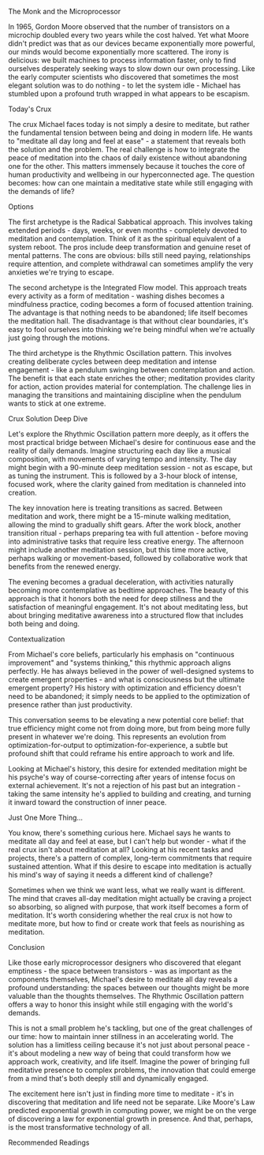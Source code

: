 The Monk and the Microprocessor

In 1965, Gordon Moore observed that the number of transistors on a microchip doubled every two years while the cost halved. Yet what Moore didn't predict was that as our devices became exponentially more powerful, our minds would become exponentially more scattered. The irony is delicious: we built machines to process information faster, only to find ourselves desperately seeking ways to slow down our own processing. Like the early computer scientists who discovered that sometimes the most elegant solution was to do nothing - to let the system idle - Michael has stumbled upon a profound truth wrapped in what appears to be escapism.

Today's Crux

The crux Michael faces today is not simply a desire to meditate, but rather the fundamental tension between being and doing in modern life. He wants to "meditate all day long and feel at ease" - a statement that reveals both the solution and the problem. The real challenge is how to integrate the peace of meditation into the chaos of daily existence without abandoning one for the other. This matters immensely because it touches the core of human productivity and wellbeing in our hyperconnected age. The question becomes: how can one maintain a meditative state while still engaging with the demands of life?

Options

The first archetype is the Radical Sabbatical approach. This involves taking extended periods - days, weeks, or even months - completely devoted to meditation and contemplation. Think of it as the spiritual equivalent of a system reboot. The pros include deep transformation and genuine reset of mental patterns. The cons are obvious: bills still need paying, relationships require attention, and complete withdrawal can sometimes amplify the very anxieties we're trying to escape.

The second archetype is the Integrated Flow model. This approach treats every activity as a form of meditation - washing dishes becomes a mindfulness practice, coding becomes a form of focused attention training. The advantage is that nothing needs to be abandoned; life itself becomes the meditation hall. The disadvantage is that without clear boundaries, it's easy to fool ourselves into thinking we're being mindful when we're actually just going through the motions.

The third archetype is the Rhythmic Oscillation pattern. This involves creating deliberate cycles between deep meditation and intense engagement - like a pendulum swinging between contemplation and action. The benefit is that each state enriches the other; meditation provides clarity for action, action provides material for contemplation. The challenge lies in managing the transitions and maintaining discipline when the pendulum wants to stick at one extreme.

Crux Solution Deep Dive

Let's explore the Rhythmic Oscillation pattern more deeply, as it offers the most practical bridge between Michael's desire for continuous ease and the reality of daily demands. Imagine structuring each day like a musical composition, with movements of varying tempo and intensity. The day might begin with a 90-minute deep meditation session - not as escape, but as tuning the instrument. This is followed by a 3-hour block of intense, focused work, where the clarity gained from meditation is channeled into creation.

The key innovation here is treating transitions as sacred. Between meditation and work, there might be a 15-minute walking meditation, allowing the mind to gradually shift gears. After the work block, another transition ritual - perhaps preparing tea with full attention - before moving into administrative tasks that require less creative energy. The afternoon might include another meditation session, but this time more active, perhaps walking or movement-based, followed by collaborative work that benefits from the renewed energy.

The evening becomes a gradual deceleration, with activities naturally becoming more contemplative as bedtime approaches. The beauty of this approach is that it honors both the need for deep stillness and the satisfaction of meaningful engagement. It's not about meditating less, but about bringing meditative awareness into a structured flow that includes both being and doing.

Contextualization

From Michael's core beliefs, particularly his emphasis on "continuous improvement" and "systems thinking," this rhythmic approach aligns perfectly. He has always believed in the power of well-designed systems to create emergent properties - and what is consciousness but the ultimate emergent property? His history with optimization and efficiency doesn't need to be abandoned; it simply needs to be applied to the optimization of presence rather than just productivity.

This conversation seems to be elevating a new potential core belief: that true efficiency might come not from doing more, but from being more fully present in whatever we're doing. This represents an evolution from optimization-for-output to optimization-for-experience, a subtle but profound shift that could reframe his entire approach to work and life.

Looking at Michael's history, this desire for extended meditation might be his psyche's way of course-correcting after years of intense focus on external achievement. It's not a rejection of his past but an integration - taking the same intensity he's applied to building and creating, and turning it inward toward the construction of inner peace.

Just One More Thing...

You know, there's something curious here. Michael says he wants to meditate all day and feel at ease, but I can't help but wonder - what if the real crux isn't about meditation at all? Looking at his recent tasks and projects, there's a pattern of complex, long-term commitments that require sustained attention. What if this desire to escape into meditation is actually his mind's way of saying it needs a different kind of challenge? 

Sometimes when we think we want less, what we really want is different. The mind that craves all-day meditation might actually be craving a project so absorbing, so aligned with purpose, that work itself becomes a form of meditation. It's worth considering whether the real crux is not how to meditate more, but how to find or create work that feels as nourishing as meditation.

Conclusion

Like those early microprocessor designers who discovered that elegant emptiness - the space between transistors - was as important as the components themselves, Michael's desire to meditate all day reveals a profound understanding: the spaces between our thoughts might be more valuable than the thoughts themselves. The Rhythmic Oscillation pattern offers a way to honor this insight while still engaging with the world's demands.

This is not a small problem he's tackling, but one of the great challenges of our time: how to maintain inner stillness in an accelerating world. The solution has a limitless ceiling because it's not just about personal peace - it's about modeling a new way of being that could transform how we approach work, creativity, and life itself. Imagine the power of bringing full meditative presence to complex problems, the innovation that could emerge from a mind that's both deeply still and dynamically engaged.

The excitement here isn't just in finding more time to meditate - it's in discovering that meditation and life need not be separate. Like Moore's Law predicted exponential growth in computing power, we might be on the verge of discovering a law for exponential growth in presence. And that, perhaps, is the most transformative technology of all.

Recommended Readings